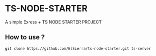 # TS-NODE-STARTER

A simple Exress + TS NODE STARTER PROJECT

## How to use ?

`git clone https://github.com/ElSierra/ts-node-starter.git ts-server`
